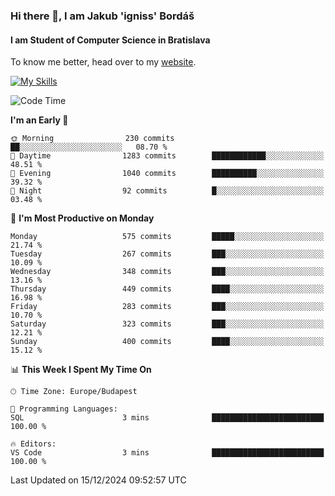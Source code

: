 ### Hi there 👋, I am Jakub 'igniss' Bordáš

#### I am Student of Computer Science in Bratislava
To know me better, head over to my [website](https://bordas.sk).

[![My Skills](https://skillicons.dev/icons?i=js,html,css,figma,svelte,java,kotlin,python,postgresql,typescript,nest,nodejs)](https://bordas.sk)


<!--START_SECTION:waka-->
![Code Time](http://img.shields.io/badge/Code%20Time-1%2C612%20hrs%208%20mins-blue)

**I'm an Early 🐤** 

```text
🌞 Morning                230 commits         ██░░░░░░░░░░░░░░░░░░░░░░░   08.70 % 
🌆 Daytime                1283 commits        ████████████░░░░░░░░░░░░░   48.51 % 
🌃 Evening                1040 commits        ██████████░░░░░░░░░░░░░░░   39.32 % 
🌙 Night                  92 commits          █░░░░░░░░░░░░░░░░░░░░░░░░   03.48 % 
```
📅 **I'm Most Productive on Monday** 

```text
Monday                   575 commits         █████░░░░░░░░░░░░░░░░░░░░   21.74 % 
Tuesday                  267 commits         ███░░░░░░░░░░░░░░░░░░░░░░   10.09 % 
Wednesday                348 commits         ███░░░░░░░░░░░░░░░░░░░░░░   13.16 % 
Thursday                 449 commits         ████░░░░░░░░░░░░░░░░░░░░░   16.98 % 
Friday                   283 commits         ███░░░░░░░░░░░░░░░░░░░░░░   10.70 % 
Saturday                 323 commits         ███░░░░░░░░░░░░░░░░░░░░░░   12.21 % 
Sunday                   400 commits         ████░░░░░░░░░░░░░░░░░░░░░   15.12 % 
```


📊 **This Week I Spent My Time On** 

```text
🕑︎ Time Zone: Europe/Budapest

💬 Programming Languages: 
SQL                      3 mins              █████████████████████████   100.00 % 

🔥 Editors: 
VS Code                  3 mins              █████████████████████████   100.00 % 
```


 Last Updated on 15/12/2024 09:52:57 UTC
<!--END_SECTION:waka-->
